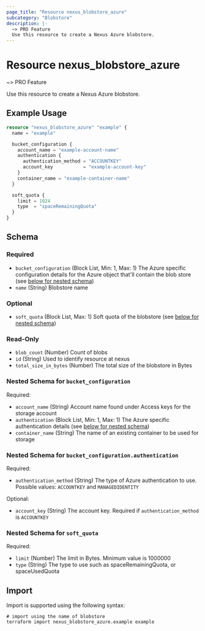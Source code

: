 ```yaml
---
page_title: "Resource nexus_blobstore_azure"
subcategory: "Blobstore"
description: |-
  ~> PRO Feature
  Use this resource to create a Nexus Azure blobstore.
---
```

# Resource nexus_blobstore_azure
~> PRO Feature

Use this resource to create a Nexus Azure blobstore.
## Example Usage
```terraform
resource "nexus_blobstore_azure" "example" {
  name = "example"

  bucket_configuration {
    account_name = "example-account-name"
    authentication {
      authentication_method = "ACCOUNTKEY"
      account_key           = "example-account-key"
    }
    container_name = "example-container-name"
  }

  soft_quota {
    limit = 1024
    type  = "spaceRemainingQuota"
  }
}
```
<!-- schema generated by tfplugindocs -->
## Schema

### Required

- `bucket_configuration` (Block List, Min: 1, Max: 1) The Azure specific configuration details for the Azure object that'll contain the blob store (see [below for nested schema](#nestedblock--bucket_configuration))
- `name` (String) Blobstore name

### Optional

- `soft_quota` (Block List, Max: 1) Soft quota of the blobstore (see [below for nested schema](#nestedblock--soft_quota))

### Read-Only

- `blob_count` (Number) Count of blobs
- `id` (String) Used to identify resource at nexus
- `total_size_in_bytes` (Number) The total size of the blobstore in Bytes

<a id="nestedblock--bucket_configuration"></a>
### Nested Schema for `bucket_configuration`

Required:

- `account_name` (String) Account name found under Access keys for the storage account
- `authentication` (Block List, Min: 1, Max: 1) The Azure specific authentication details (see [below for nested schema](#nestedblock--bucket_configuration--authentication))
- `container_name` (String) The name of an existing container to be used for storage

<a id="nestedblock--bucket_configuration--authentication"></a>
### Nested Schema for `bucket_configuration.authentication`

Required:

- `authentication_method` (String) The type of Azure authentication to use. Possible values: `ACCOUNTKEY` and `MANAGEDIDENTITY`

Optional:

- `account_key` (String) The account key. Required if `authentication_method` is `ACCOUNTKEY`



<a id="nestedblock--soft_quota"></a>
### Nested Schema for `soft_quota`

Required:

- `limit` (Number) The limit in Bytes. Minimum value is 1000000
- `type` (String) The type to use such as spaceRemainingQuota, or spaceUsedQuota
## Import
Import is supported using the following syntax:
```shell
# import using the name of blobstore
terraform import nexus_blobstore_azure.example example
```
